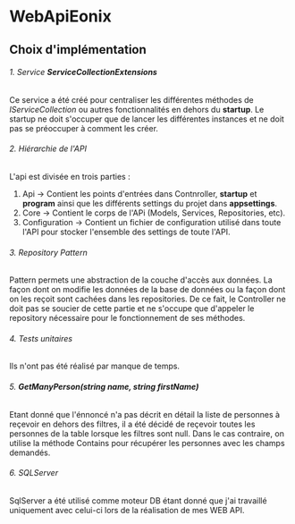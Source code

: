 # WebApiEonix
## Choix d'implémentation

###### 1. Service **ServiceCollectionExtensions**
Ce service a été créé pour centraliser les différentes méthodes de *IServiceCollection* ou autres fonctionnalités en dehors du **startup**. Le startup ne doit s'occuper que de lancer les différentes instances et ne doit pas se préoccuper à comment les créer.  
###### 2. Hiérarchie de l'API
L'api est divisée en trois parties : 
  1. Api -> Contient les points d'entrées dans Contnroller, **startup** et **program** ainsi que les différents settings du projet dans **appsettings**.
  2. Core -> Contient le corps de l'APi (Models, Services, Repositories, etc). 
  3. Configuration -> Contient un fichier de configuration utilisé dans toute l'API pour stocker l'ensemble des settings de toute l'API. 
###### 3. Repository Pattern
Pattern permets une abstraction de la couche d'accès aux données. La façon dont on modifie les données de la base de données ou la façon dont on les reçoit sont cachées dans les repositories. De ce fait, le Controller ne doit pas se soucier de cette partie et ne s'occupe que d'appeler le repository nécessaire pour le fonctionnement de ses méthodes. 
###### 4. Tests unitaires
Ils n'ont pas été réalisé par manque de temps. 
###### 5. **GetManyPerson(string name, string firstName)**
Etant donné que l'énnoncé n'a pas décrit en détail la liste de personnes à reçevoir en dehors des filtres, il a été décidé de reçevoir toutes les personnes de la table lorsque les filtres sont null. Dans le cas contraire, on utilise la méthode Contains pour récupérer les personnes avec les champs demandés. 
###### 6. SQLServer
SqlServer a été utilisé comme moteur DB étant donné que j'ai travaillé uniquement avec celui-ci lors de la réalisation de mes WEB API. 





